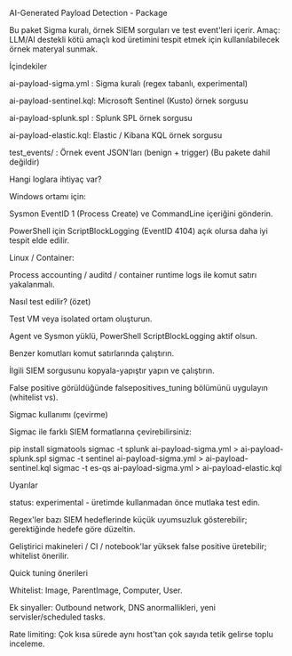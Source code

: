 AI-Generated Payload Detection - Package

Bu paket Sigma kuralı, örnek SIEM sorguları ve test event'leri içerir.
Amaç: LLM/AI destekli kötü amaçlı kod üretimini tespit etmek için kullanılabilecek örnek materyal sunmak.

İçindekiler

ai-payload-sigma.yml  : Sigma kuralı (regex tabanlı, experimental)

ai-payload-sentinel.kql: Microsoft Sentinel (Kusto) örnek sorgusu

ai-payload-splunk.spl : Splunk SPL örnek sorgusu

ai-payload-elastic.kql: Elastic / Kibana KQL örnek sorgusu

test_events/          : Örnek event JSON'ları (benign + trigger) (Bu pakete dahil değildir)

Hangi loglara ihtiyaç var?

Windows ortamı için:

Sysmon EventID 1 (Process Create) ve CommandLine içeriğini gönderin.

PowerShell için ScriptBlockLogging (EventID 4104) açık olursa daha iyi tespit elde edilir.

Linux / Container:

Process accounting / auditd / container runtime logs ile komut satırı yakalanmalı.

Nasıl test edilir? (özet)

Test VM veya isolated ortam oluşturun.

Agent ve Sysmon yüklü, PowerShell ScriptBlockLogging aktif olsun.

Benzer komutları komut satırlarında çalıştırın.

İlgili SIEM sorgusunu kopyala-yapıştır yapın ve çalıştırın.

False positive görüldüğünde falsepositives_tuning bölümünü uygulayın (whitelist vs).

Sigmac kullanımı (çevirme)

Sigmac ile farklı SIEM formatlarına çevirebilirsiniz:

pip install sigmatools
sigmac -t splunk ai-payload-sigma.yml > ai-payload-splunk.spl
sigmac -t sentinel ai-payload-sigma.yml > ai-payload-sentinel.kql
sigmac -t es-qs ai-payload-sigma.yml > ai-payload-elastic.kql


Uyarılar

status: experimental - üretimde kullanmadan önce mutlaka test edin.

Regex'ler bazı SIEM hedeflerinde küçük uyumsuzluk gösterebilir; gerektiğinde hedefe göre düzeltin.

Geliştirici makineleri / CI / notebook'lar yüksek false positive üretebilir; whitelist önerilir.

Quick tuning önerileri

Whitelist: Image, ParentImage, Computer, User.

Ek sinyaller: Outbound network, DNS anormallikleri, yeni servisler/scheduled tasks.

Rate limiting: Çok kısa sürede aynı host'tan çok sayıda tetik gelirse toplu inceleme.